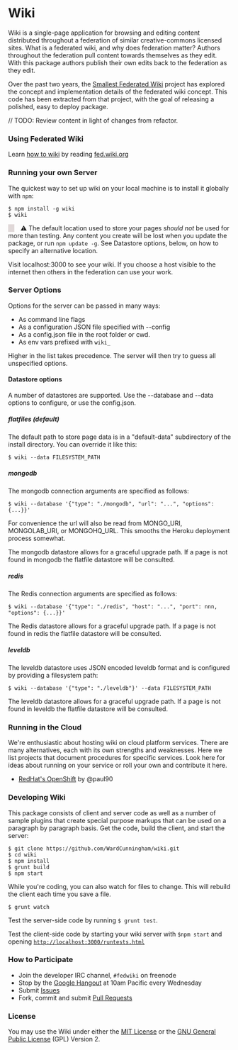 # Wiki

Wiki is a single-page application for browsing and editing content distributed throughout a federation of similar creative-commons licensed sites. What is a federated wiki, and why does federation matter? Authors throughout the federation pull content towards themselves as they edit. With this package authors publish their own edits back to the federation as they edit.

Over the past two years, the [Smallest Federated Wiki](https://github.com/WardCunningham/Smallest-Federated-Wiki) project has explored the concept and implementation details of the federated wiki concept. This code has been extracted from that project, with the goal of releasing a polished, easy to deploy package. 

// TODO: Review content in light of changes from refactor.

### Using Federated Wiki

Learn [how to wiki](http://fed.wiki.org/view/how-to-wiki) by reading [fed.wiki.org](http://fed.wiki.org/view/welcome-visitors)

### Running your own Server

The quickest way to set up wiki on your local machine is to install it globally with `npm`:

    $ npm install -g wiki
    $ wiki

<span style="padding-left: 1em; border-left: 1em solid rgb(224,216,216); background-color: rbg(192,192,192);">:warning: The default location used to store your pages *should not* be used for more than testing. Any content you create will be lost when you update the package, or run ```npm update -g```. See Datastore options, below, on how to specify an alternative location.
</span>

Visit localhost:3000 to see your wiki. If you choose a host visible to the internet then others in the federation can use your work.

### Server Options

Options for the server can be passed in many ways:

* As command line flags
* As a configuration JSON file specified with --config
* As a config.json file in the root folder or cwd.
* As env vars prefixed with `wiki_`

Higher in the list takes precedence.
The server will then try to guess all unspecified options.

#### Datastore options

A number of datastores are supported. Use the --database and --data options to configure, or use the config.json.

##### flatfiles (default)

The default path to store page data is in a "default-data" subdirectory of the install directory. You can override it like this:

    $ wiki --data FILESYSTEM_PATH

##### mongodb

The mongodb connection arguments are specified as follows:

    $ wiki --database '{"type": "./mongodb", "url": "...", "options": {...}}'

For convenience the url will also be read from MONGO_URI, MONGOLAB_URI, or MONGOHQ_URL. This smooths the Heroku deployment process somewhat.

The mongodb datastore allows for a graceful upgrade path. If a page is not found in mongodb the flatfile datastore will be consulted.

##### redis

The Redis connection arguments are specified as follows:

    $ wiki --database '{"type": "./redis", "host": "...", "port": nnn, "options": {...}}'

The Redis datastore allows for a graceful upgrade path. If a page is not found in redis the flatfile datastore will be consulted.

##### leveldb

The leveldb datastore uses JSON encoded leveldb format and is configured by providing a filesystem path:

    $ wiki --database '{"type": "./leveldb"}' --data FILESYSTEM_PATH

The leveldb datastore allows for a graceful upgrade path. If a page is not found in leveldb the flatfile datastore will be consulted.

### Running in the Cloud

We're enthusiastic about hosting wiki on cloud platform services. There are many alternatives, each with its own strengths and 
weaknesses. Here we list projects that document procedures for specific services. Look here for ideas about running 
on your service or roll your own and contribute it here. 

* [RedHat's OpenShift](https://github.com/paul90/wiki-openshift-quickstart/) by @paul90

### Developing Wiki

This package consists of client and server code as well as a number of sample plugins that create special purpose markups that can be used on a paragraph by paragraph basis. Get the code, build the client, and start the server:

    $ git clone https://github.com/WardCunningham/wiki.git
    $ cd wiki
    $ npm install
    $ grunt build
    $ npm start

While you're coding, you can also watch for files to change. This will rebuild the client each time you save a file.

    $ grunt watch

Test the server-side code by running `$ grunt test`. 

Test the client-side code by starting your wiki server with `$npm start` and opening [`http://localhost:3000/runtests.html`](http://localhost:3000/runtests.html)



### How to Participate

* Join the developer IRC channel, `#fedwiki` on freenode
* Stop by the [Google Hangout](http://bit.ly/SFWhangout) at 10am Pacific every Wednesday
* Submit [Issues](https://github.com/WardCunningham/wiki/issues) 
* Fork, commit and submit [Pull Requests](https://github.com/WardCunningham/wiki/pulls)


### License

You may use the Wiki under either the
[MIT License](https://github.com/WardCunningham/wiki/blob/master/mit-license.txt) or the
[GNU General Public License](https://github.com/WardCunningham/wiki/blob/master/gpl-license.txt) (GPL) Version 2.
